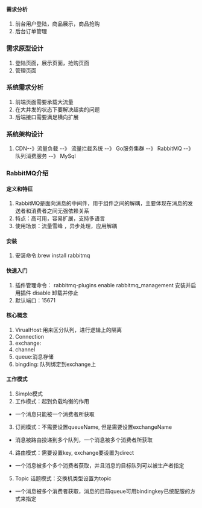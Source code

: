 #### 需求分析
1. 前台用户登陆，商品展示，商品抢购
2. 后台订单管理

### 需求原型设计
1. 登陆页面，展示页面，抢购页面
2. 管理页面
### 系统需求分析
1. 前端页面需要承载大流量
2. 在大并发的状态下要解决超卖的问题
3. 后端接口需要满足横向扩展
### 系统架构设计
1. CDN--》流量负载 --》 流量拦截系统 --》 Go服务集群 --》 RabbitMQ --》 队列消费服务 --》 MySql

### RabbitMQ介绍
#### 定义和特征
1. RabbitMQ是面向消息的中间件，用于组件之间的解耦，主要体现在消息的发送者和消费者之间无强依赖关系
2. 特点：高可用，容易扩展，支持多语言
3. 使用场景：流量雪峰 ，异步处理，应用解耦
#### 安装
1. 安装命令:brew install rabbitmq
#### 快速入门
1. 插件管理命令： rabbitmq-plugins enable rabbitmq_management 安装并启用插件 disable 卸载并停止
2. 默认端口：15671
#### 核心概念
1. VirualHost:用来区分队列，进行逻辑上的隔离
2. Connection
3. exchange:
4. channel
5. queue:消息存储
6. bingding: 队列绑定到exchange上
#### 工作模式
1. Simple模式
2. 工作模式：起到负载均衡的作用
- 一个消息只能被一个消费者所获取
3. 订阅模式：不需要设置queueName, 但是需要设置exchangeName
- 消息被路由投递到多个队列，一个消息被多个消费者所获取
4. 路由模式：需要设置key, exchange要设置为direct
- 一个消息被多个多个消费者获取，并且消息的目标队列可以被生产者指定
5. Topic 话题模式：交换机类型设置为topic
- 一个消息被多个消费者获取，消息的目前queue可用bindingkey已统配服的方式来指定











